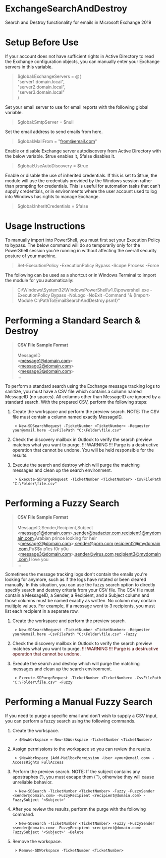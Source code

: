 # ExchangeSearchAndDestroy
Search and Destroy functionality for emails in Microsoft Exchange 2019

# Setup Before Use
If your account does not have sufficient rights in Active Directory to read the Exchange configuration objects, you can manually enter your Exchange servers in this variable.

> $global:ExchangeServers = @(\
>             "server1.domain.local",\
>            "server2.domain.local",\
>            "server3.domain.local"\
>        )

Set your email server to use for email reports with the following global variable.
> $global:SmtpServer = $null
        
Set the email address to send emails from here.
> $global:MailFrom = \"from@email.com\"

Enable or disable Exchange server autodiscovery from Active Directory with the below variable.  $true enables it, $false disables it.
> $global:UseAutoDiscovery = $true

Enable or disable the use of inherited credentials.  If this is set to $true, the module will use the credentials provided by the Windows session rather than prompting for credentials.  This is useful for automation tasks that can't supply credentials, or in environments where the user account used to log into Windows has rights to manage Exchange.
> $global:InheritCredentials = $false

# Usage Instructions
To manually import into PowerShell, you must first set your Execution Policy to bypass.  The below command will do so temporarily only for the PowerShell session you're running in without affecting the overall security posture of your machine.
  > Set-ExecutionPolicy -ExecutionPolicy Bypass -Scope Process -Force

The following can be used as a shortcut or in Windows Terminal to import the module for you automatically:
  > C:\Windows\System32\WindowsPowerShell\v1.0\powershell.exe -ExecutionPolicy Bypass -NoLogo -NoExit -Command "& {Import-Module C:\PathTo\EmailSearchAndDestroy.psm1}"

# Performing a Standard Search & Destroy
> <b>CSV File Sample Format</b>\
> \
> MessageID\
> \<message1@domain.com\>\
> \<message2@domain.com\>\
> \<message3@domain.com\>\
> ...

To perform a standard search using the Exchange message tracking logs to sanitize, you must have a CSV file which contains a column named MessageID (no spaces).  All columns other than MessageID are ignored by a standard search.  With the prepared CSV, perform the following steps:
   1. Create the workspace and perform the preview search.   NOTE: The CSV file must contain a column named exactly MessageID.

           > New-SDSearchRequest -TicketNumber <TicketNumber> -Requester your@email.here -CsvFilePath "C:\Folder\file.csv"

   2. Check the discovery mailbox in Outlook to verify the search preview matches what you want to purge.
       !!! WARNING !!!  Purge is a destructive operation that cannot be undone.  You will be held responsible for the results.

   3. Execute the search and destroy which will purge the matching messages and clean up the search environment.

           > Execute-SDPurgeRequest -TicketNumber <TicketNumber> -CsvFilePath "C:\Folder\file.csv"

# Performing a Fuzzy Search
> <b>CSV File Sample Format</b>\
>\
> MessageID,Sender,Recipient,Subject\
> \<message1@domain.com\>,sender@badactor.com,recipient1@mydomain.com,Arabian prince looking for heir\
> \<message2@domain.com\>,sender@porn.com,recipient2@mydomain.com,Pu$$y p1cs f0r y0u\
> \<message3@domain.com\>,sender@virus.com,recipient3@mydomain.com,I love you\
> ...

Sometimes the message tracking logs don't contain the emails you're looking for anymore, such as if the logs have rotated or been cleared manually.  In this situation, you can use the fuzzy search option to directly specify search and destroy criteria from your CSV file.  The CSV file must contain a MessageID, a Sender, a Recipient, and a Subject column and those columns must be named exactly as written.  No column may contain multiple values.  For example, if a message went to 3 recipients, you must list each recipient in a separate row.

   1. Create the workspace and perform the preview search.

           > New-SDSearchRequest -TicketNumber <TicketNumber> -Requester your@email.here -CsvFilePath "C:\Folder\file.csv" -Fuzzy

   2. Check the discovery mailbox in Outlook to verify the search preview matches what you want to purge.
       <span style="color: rgb(75,0,0)">!!! WARNING !!!  Purge is a destructive operation that cannot be undone.</span>

   3. Execute the search and destroy which will purge the matching messages and clean up the search environment.

           > Execute-SDPurgeRequest -TicketNumber <TicketNumber> -CsvFilePath "C:\Folder\file.csv" -Fuzzy

# Performing a Manual Fuzzy Search
If you need to purge a specific email and don't wish to supply a CSV input, you can perform a fuzzy search using the following commands.

   1. Create the workspace.

           > $NewWorkspace = New-SDWorkspace -TicketNumber <TicketNumber>

   2. Assign permissions to the workspace so you can review the results.

           > $NewWorkspace |Add-MailboxPermission -User <your@email.com> -AccessRights FullAccess

   3. Perform the preview search.  NOTE: If the subject contains any apostraphes ('), you must escape them (`'), otherwise they will cause unreliable behavior.

           > New-SDSearch -TicketNumber <TicketNumber> -Fuzzy -FuzzySender <sender@domain.com> -FuzzyRecipient <recipient@domain.com> -FuzzySubject '<Subject>'

   4. After you review the results, perform the purge with the following command.

           > New-SDSearch -TicketNumber <TicketNumber> -Fuzzy -FuzzySender <sender@domain.com> -FuzzyRecipient <recipient@domain.com> -FuzzySubject '<Subject>' -Delete
  
   5. Remove the workspace.
  
           > Remove-SDWorkspace -TicketNumber <TicketNumber>
